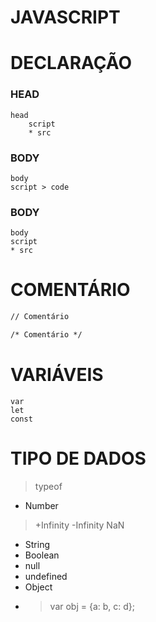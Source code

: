 ﻿
# JAVASCRIPT

# DECLARAÇÃO
### HEAD

    head
	    script
	    * src

### BODY

    body
    script > code

### BODY

    body
    script
    * src

# COMENTÁRIO
```html
// Comentário

/* Comentário */
```

# VARIÁVEIS

    var
    let
    const
    
# TIPO DE DADOS
>  typeof

 - Number 
 > +Infinity -Infinity NaN

 - String 
 - Boolean 
 - null 
 - undefined 
 - Object
 - > var obj = {a: b, c: d};


